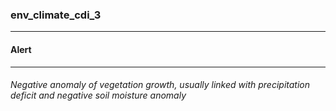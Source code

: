 ### env_climate_cdi_3



------
#### Alert



------
###### Negative anomaly of vegetation growth, usually linked with precipitation deficit and negative soil moisture anomaly